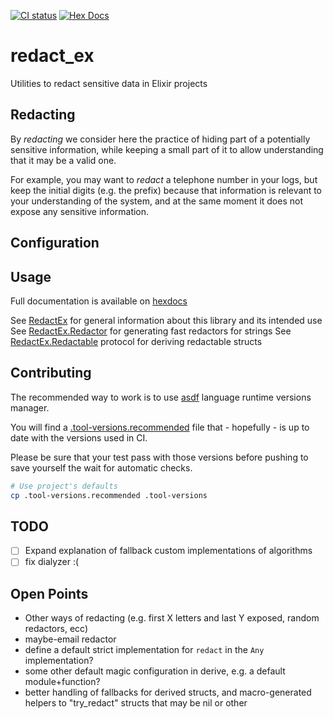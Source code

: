 [![CI status](https://drone-1.prima.it/api/badges/primait/redact_ex/status.svg?branch=master)](https://drone-1.prima.it/primait/redact_ex) [![Hex Docs](https://img.shields.io/badge/hex.pm-docs-brightgreen)](https://hexdocs.pm/redact_ex)

# redact_ex

Utilities to redact sensitive data in Elixir projects

## Redacting

By *redacting* we consider here the practice of hiding part of a potentially sensitive information, while keeping a small part
of it to allow understanding that it may be a valid one.

For example, you may want to *redact* a telephone number in your logs, but keep the initial digits (e.g. the prefix) because that information is relevant
to  your understanding of the system, and at the same moment it does not expose any sensitive information.

## Configuration

## Usage

Full documentation is available on [hexdocs](https://hexdocs.pm/redact_ex)

See [RedactEx](./lib/redact_ex.ex) for general information about this library and its intended use
See [RedactEx.Redactor](./lib/redact_ex/redactor.ex) for generating fast redactors for strings
See [RedactEx.Redactable](./lib/redact_ex/redactable.ex) protocol for deriving redactable structs

## Contributing

The recommended way to work is to use [asdf](https://github.com/asdf-vm/asdf) language runtime versions manager.

You will find a [.tool-versions.recommended](./tool-versions.recommended) file that - hopefully - is up to date with the versions used in CI.

Please be sure that your test pass with those versions before pushing to save yourself the wait for automatic checks.

``` bash
# Use project's defaults
cp .tool-versions.recommended .tool-versions
```

## TODO

- [ ] Expand explanation of fallback custom implementations of algorithms
- [ ] fix dialyzer :(

## Open Points

   * Other ways of redacting (e.g. first X letters and last Y exposed, random redactors, ecc)
   * maybe-email redactor
   * define a default strict implementation for `redact` in the `Any` implementation?
   * some other default magic configuration in derive, e.g. a default module+function?
   * better handling of fallbacks for derived structs, and macro-generated helpers to "try_redact" structs that may be nil or other
